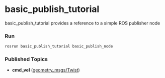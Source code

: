 # basic_publish_tutorial

basic_publish_tutorial provides a reference to a simple ROS publisher node

### Run

```bash
rosrun basic_publish_tutorial basic_publish_node
```

### Published Topics
- **cmd_vel** ([geometry_msgs/Twist](http://docs.ros.org/en/melodic/api/geometry_msgs/html/msg/Twist.html))

